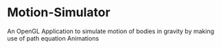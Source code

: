 # Motion-Simulator
An OpenGL Application to simulate motion of bodies in gravity by making use of path equation Animations
